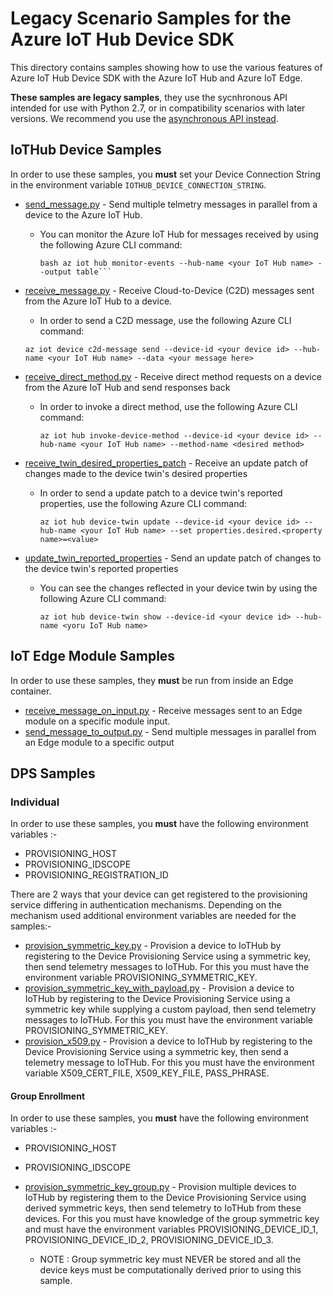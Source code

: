 # Legacy Scenario Samples for the Azure IoT Hub Device SDK

This directory contains samples showing how to use the various features of Azure IoT Hub Device SDK with the Azure IoT Hub and Azure IoT Edge.

**These samples are legacy samples**, they use the sycnhronous API intended for use with Python 2.7, or in  compatibility scenarios with later versions. We recommend you use the [asynchronous API instead](https://github.com/Azure/azure-iot-sdk-python/tree/master/azure-iot-device/samples/async-hub-scenarios).

## IoTHub Device Samples

In order to use these samples, you **must** set your Device Connection String in the environment variable `IOTHUB_DEVICE_CONNECTION_STRING`.

* [send_message.py](send_message.py) - Send multiple telmetry messages in parallel from a device to the Azure IoT Hub.
  * You can monitor the Azure IoT Hub for messages received by using the following Azure CLI command:

    ```Shell
    bash az iot hub monitor-events --hub-name <your IoT Hub name> --output table```

* [receive_message.py](receive_message.py) - Receive Cloud-to-Device (C2D) messages sent from the Azure IoT Hub to a device.
  * In order to send a C2D message, use the following Azure CLI command:
  
  ```Shell
  az iot device c2d-message send --device-id <your device id> --hub-name <your IoT Hub name> --data <your message here>
  ```

* [receive_direct_method.py](receive_direct_method.py) - Receive direct method requests on a device from the Azure IoT Hub and send responses back
  * In order to invoke a direct method, use the following Azure CLI command:
  
    ```Shell
    az iot hub invoke-device-method --device-id <your device id> --hub-name <your IoT Hub name> --method-name <desired method>
    ```

* [receive_twin_desired_properties_patch](receive_twin_desired_properties_patch.py) - Receive an update patch of changes made to the device twin's desired properties
  * In order to send a update patch to a device twin's reported properties, use the following Azure CLI command:

    ```Shell
    az iot hub device-twin update --device-id <your device id> --hub-name <your IoT Hub name> --set properties.desired.<property name>=<value>
    ```

* [update_twin_reported_properties](update_twin_reported_properties.py) - Send an update patch of changes to the device twin's reported properties
  * You can see the changes reflected in your device twin by using the following Azure CLI command:
  
    ```Shell
    az iot hub device-twin show --device-id <your device id> --hub-name <yoru IoT Hub name>
    ```

## IoT Edge Module Samples

In order to use these samples, they **must** be run from inside an Edge container.

* [receive_message_on_input.py](receive_message_on_input.py) - Receive messages sent to an Edge module on a specific module input.
* [send_message_to_output.py](send_message_to_output.py) - Send multiple messages in parallel from an Edge module to a specific output

## DPS Samples

### Individual

In order to use these samples, you **must** have the following environment variables :-

* PROVISIONING_HOST
* PROVISIONING_IDSCOPE
* PROVISIONING_REGISTRATION_ID

There are 2 ways that your device can get registered to the provisioning service differing in authentication mechanisms. Depending on the mechanism used additional environment variables are needed for the samples:-

* [provision_symmetric_key.py](provision_symmetric_key.py) - Provision a device to IoTHub by registering to the Device Provisioning Service using a symmetric key, then send telemetry messages to IoTHub. For this you must have the environment variable PROVISIONING_SYMMETRIC_KEY.
* [provision_symmetric_key_with_payload.py](provision_symmetric_key_with_payload.py) - Provision a device to IoTHub by registering to the Device Provisioning Service using a symmetric key while supplying a custom payload, then send telemetry messages to IoTHub. For this you must have the environment variable PROVISIONING_SYMMETRIC_KEY.
* [provision_x509.py](provision_x509.py) - Provision a device to IoTHub by registering to the Device Provisioning Service using a symmetric key, then send a telemetry message to IoTHub. For this you must have the environment variable X509_CERT_FILE, X509_KEY_FILE, PASS_PHRASE.


#### Group Enrollment

In order to use these samples, you **must** have the following environment variables :-

* PROVISIONING_HOST
* PROVISIONING_IDSCOPE

* [provision_symmetric_key_group.py](provision_symmetric_key_group.py) - Provision multiple devices to IoTHub by registering them to the Device Provisioning Service using derived symmetric keys, then send telemetry to IoTHub from these devices. For this you must have knowledge of the group symmetric key and must have the environment variables PROVISIONING_DEVICE_ID_1, PROVISIONING_DEVICE_ID_2, PROVISIONING_DEVICE_ID_3.
  * NOTE : Group symmetric key must NEVER be stored and all the device keys must be computationally derived prior to using this sample.
